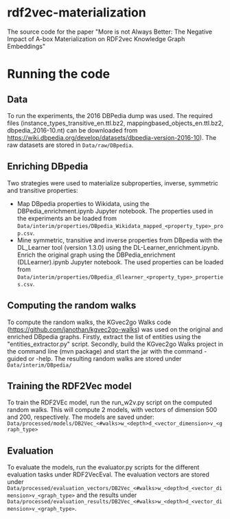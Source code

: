 # rdf2vec-materialization
The source code for the paper "More is not Always Better: The Negative Impact of A-box Materialization on RDF2vec Knowledge Graph Embeddings"


# Running the code

## Data
To run the experiments, the 2016 DBPedia dump was used. The required files (instance_types_transitive_en.ttl.bz2, mappingbased_objects_en.ttl.bz2, dbpedia_2016-10.nt) can be downloaded from https://wiki.dbpedia.org/develop/datasets/dbpedia-version-2016-10).
The raw datasets are stored in `Data/raw/DBpedia`.

## Enriching DBpedia
Two strategies were used to materialize subproperties, inverse, symmetric and transitive properties:

* Map DBpedia properties to Wikidata, using the DBPedia_enrichment.ipynb Jupyter notebook. The properties used in the experiments an be loaded from `Data/interim/properties/DBpedia_Wikidata_mapped_<property_type>_prop.csv`.
* Mine symmetric, transitive and inverse properties from DBpedia with the DL_Learner tool (version 1.3.0) using the DL-Learner_enrichment.ipynb. Enrich the original graph using the DBPedia_enrichment (DLLearner).ipynb Jupyter notebook. The used properties can be loaded from `Data/interim/properties/DBpedia_dllearner_<property_type>_properties.csv`. 


## Computing the random walks
To compute the random walks, the KGvec2go Walks code (https://github.com/janothan/kgvec2go-walks) was used on the original and enriched DBpedia graphs.
Firstly, extract the list of entities using the "entities_extractor.py" script.
Secondly, build the KGvec2go Walks project in the command line (mvn package) and start the jar with the command -guided or -help.
The resulting random walks are stored under `Data/interim/DBpedia/`

## Training the RDF2Vec model
To train the RDF2VEc model, run the run_w2v.py script on the computed random walks. This will compute 2 models, with vectors of dimension 500 and 200, respectively.
The models are saved under: `Data/processed/models/DB2Vec_<#walks>w_<depth>d_<vector_dimension>v_<graph_type>`

## Evaluation
To evaluate the models, run the evaluator.py scripts for the different evaluation tasks under RDF2VecEval.
The evaluation vectors are stored under `Data/processed/evaluation_vectors/DB2Vec_<#walks>w_<depth>d_<vector_dimension>v_<graph_type>` and the results under `Data/processed/evaluation_results/DB2Vec_<#walks>w_<depth>d_<vector_dimension>v_<graph_type>`.
